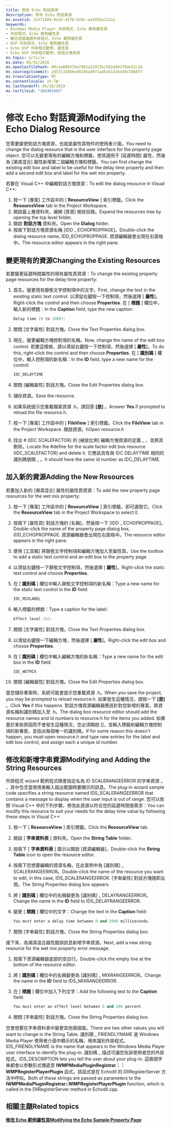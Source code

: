 ```yaml
---
title: 修改 Echo 對話資源
description: 修改 Echo 對話資源
ms.assetid: 2a371004-82a5-42fb-b19c-ea1928a122a1
keywords:
- Windows Media Player 外掛程式，Echo 範例屬性頁
- 外掛程式，Echo 範例屬性頁
- 數位信號處理外掛程式，Echo 範例屬性頁
- DSP 外掛程式，Echo 範例屬性頁
- Echo DSP 外掛程式範例，屬性頁
- Echo DSP 外掛程式範例，對話方塊資源
ms.topic: article
ms.date: 05/31/2018
ms.openlocfilehash: 09caa800376a7962a11912bc582a091f0de52c16
ms.sourcegitcommit: 2d531328b6ed82d4ad971a45a5131b430c5866f7
ms.translationtype: MT
ms.contentlocale: zh-TW
ms.lasthandoff: 09/16/2019
ms.locfileid: "104301483"
---
```

# <a name="modifying-the-echo-dialog-resource"></a><span data-ttu-id="0e979-109">修改 Echo 對話資源</span><span class="sxs-lookup"><span data-stu-id="0e979-109">Modifying the Echo Dialog Resource</span></span>

<span data-ttu-id="0e979-110">您需要變更對話方塊資源，也就是屬性頁物件的使用者介面。</span><span class="sxs-lookup"><span data-stu-id="0e979-110">You need to change the dialog resource that is the user interface for the property page object.</span></span> <span data-ttu-id="0e979-111">您可以先變更現有的編輯方塊和標籤，使其適用于 [延遲時間] 屬性，然後為 [潮濕混合] 屬性新增第二個編輯方塊和標籤。</span><span class="sxs-lookup"><span data-stu-id="0e979-111">You can first change the existing edit box and label to be useful for the delay time property and then add a second edit box and label for the wet mix property.</span></span>

<span data-ttu-id="0e979-112">若要在 Visual C++ 中編輯對話方塊資源：</span><span class="sxs-lookup"><span data-stu-id="0e979-112">To edit the dialog resource in Visual C++:</span></span>

1.  <span data-ttu-id="0e979-113">按一下 [專案] 工作區中的 [ **ResourceView** ] 索引標籤。</span><span class="sxs-lookup"><span data-stu-id="0e979-113">Click the **ResourceView** tab in the Project Workspace.</span></span>
2.  <span data-ttu-id="0e979-114">開啟最上層資料夾，展開 [資源] 樹狀目錄。</span><span class="sxs-lookup"><span data-stu-id="0e979-114">Expand the resources tree by opening the top level folder.</span></span>
3.  <span data-ttu-id="0e979-115">開啟 **對話方塊** 資料夾。</span><span class="sxs-lookup"><span data-stu-id="0e979-115">Open the **Dialog** folder.</span></span>
4.  <span data-ttu-id="0e979-116">按兩下對話方塊資源名稱 [IDD \_ ECHOPROPPAGE]。</span><span class="sxs-lookup"><span data-stu-id="0e979-116">Double-click the dialog resource name, IDD\_ECHOPROPPAGE.</span></span> <span data-ttu-id="0e979-117">資源編輯器會出現在右窗格中。</span><span class="sxs-lookup"><span data-stu-id="0e979-117">The resource editor appears in the right pane.</span></span>

## <a name="changing-the-existing-resources"></a><span data-ttu-id="0e979-118">變更現有的資源</span><span class="sxs-lookup"><span data-stu-id="0e979-118">Changing the Existing Resources</span></span>

<span data-ttu-id="0e979-119">若要變更延遲時間屬性的現有屬性頁資源：</span><span class="sxs-lookup"><span data-stu-id="0e979-119">To change the existing property page resources for the delay time property:</span></span>

1.  <span data-ttu-id="0e979-120">首先，變更現有靜態文字控制項中的文字。</span><span class="sxs-lookup"><span data-stu-id="0e979-120">First, change the text in the existing static text control.</span></span> <span data-ttu-id="0e979-121">以滑鼠右鍵按一下控制項，然後選擇 [ **屬性**]。</span><span class="sxs-lookup"><span data-stu-id="0e979-121">Right-click the control and then choose **Properties**.</span></span> <span data-ttu-id="0e979-122">在 [ **標題** ] 欄位中，輸入新的標題：</span><span class="sxs-lookup"><span data-stu-id="0e979-122">In the **Caption** field, type the new caption:</span></span>
    ```C++
    Delay time (0 to 2000):
    
    ```

    

2.  <span data-ttu-id="0e979-123">關閉 [文字屬性] 對話方塊。</span><span class="sxs-lookup"><span data-stu-id="0e979-123">Close the Text Properties dialog box.</span></span>
3.  <span data-ttu-id="0e979-124">現在，變更編輯方塊控制項的名稱。</span><span class="sxs-lookup"><span data-stu-id="0e979-124">Now, change the name of the edit box control.</span></span> <span data-ttu-id="0e979-125">若要這樣做，請以滑鼠右鍵按一下控制項，然後選擇 [ **屬性**]。</span><span class="sxs-lookup"><span data-stu-id="0e979-125">To do this, right-click the control and then choose **Properties**.</span></span> <span data-ttu-id="0e979-126">在 [ **識別碼** ] 欄位中，輸入控制項的新名稱：</span><span class="sxs-lookup"><span data-stu-id="0e979-126">In the **ID** field, type a new name for the control:</span></span>
    ```C++
    IDC_DELAYTIME
    
    ```

    

4.  <span data-ttu-id="0e979-127">關閉 [編輯屬性] 對話方塊。</span><span class="sxs-lookup"><span data-stu-id="0e979-127">Close the Edit Properties dialog box.</span></span>
5.  <span data-ttu-id="0e979-128">儲存資源。</span><span class="sxs-lookup"><span data-stu-id="0e979-128">Save the resource.</span></span>
6.  <span data-ttu-id="0e979-129">如果系統提示您重載檔案資源 .h，請回答 **[是]** 。</span><span class="sxs-lookup"><span data-stu-id="0e979-129">Answer **Yes** if prompted to reload the file resource.h.</span></span>
7.  <span data-ttu-id="0e979-130">按一下 [專案] 工作區中的 [ **FileView** ] 索引標籤。</span><span class="sxs-lookup"><span data-stu-id="0e979-130">Click the **FileView** tab in the Project Workspace.</span></span> <span data-ttu-id="0e979-131">開啟資源。h</span><span class="sxs-lookup"><span data-stu-id="0e979-131">Open resource.h</span></span>
8.  <span data-ttu-id="0e979-132">找出 \# (IDC SCALEFACTOR) 的 [縮放比例] 編輯方塊資源的定義 \_ ，並將其刪除。</span><span class="sxs-lookup"><span data-stu-id="0e979-132">Locate the \#define for the scale factor edit box resource (IDC\_SCALEFACTOR) and delete it.</span></span> <span data-ttu-id="0e979-133">它應該具有與 IDC DELAYTIME 相同的識別碼號碼 \_ 。</span><span class="sxs-lookup"><span data-stu-id="0e979-133">It should have the same id number as IDC\_DELAYTIME.</span></span>

## <a name="adding-the-new-resources"></a><span data-ttu-id="0e979-134">加入新的資源</span><span class="sxs-lookup"><span data-stu-id="0e979-134">Adding the New Resources</span></span>

<span data-ttu-id="0e979-135">若要加入新的 [潮濕混合] 屬性的屬性頁資源：</span><span class="sxs-lookup"><span data-stu-id="0e979-135">To add the new property page resources for the wet mix property:</span></span>

1.  <span data-ttu-id="0e979-136">按一下 [專案] 工作區中的 [ **ResourceView** ] 索引標籤，即可選取它。</span><span class="sxs-lookup"><span data-stu-id="0e979-136">Click the **ResourceView** tab in the Project Workspace to select it.</span></span>
2.  <span data-ttu-id="0e979-137">按兩下 [屬性頁] 對話方塊的 [名稱]，然後按一下 [IDD \_ ECHOPROPPAGE]。</span><span class="sxs-lookup"><span data-stu-id="0e979-137">Double-click the name of the property page dialog box, IDD\_ECHOPROPPAGE.</span></span> <span data-ttu-id="0e979-138">資源編輯器會出現在右窗格中。</span><span class="sxs-lookup"><span data-stu-id="0e979-138">The resource editor appears in the right pane.</span></span>
3.  <span data-ttu-id="0e979-139">使用 [工具箱] 將靜態文字控制項和編輯方塊加入至屬性頁。</span><span class="sxs-lookup"><span data-stu-id="0e979-139">Use the toolbox to add a static text control and an edit box to the property page.</span></span>
4.  <span data-ttu-id="0e979-140">以滑鼠右鍵按一下靜態文字控制項，然後選擇 [ **屬性**]。</span><span class="sxs-lookup"><span data-stu-id="0e979-140">Right-click the static text control and choose **Properties**.</span></span>
5.  <span data-ttu-id="0e979-141">在 [ **識別碼** ] 欄位中輸入靜態文字控制項的新名稱：</span><span class="sxs-lookup"><span data-stu-id="0e979-141">Type a new name for the static text control in the **ID** field:</span></span>
    ```C++
    IDC_MIXLABEL
    
    ```

    

6.  <span data-ttu-id="0e979-142">輸入標籤的標題：</span><span class="sxs-lookup"><span data-stu-id="0e979-142">Type a caption for the label:</span></span>
    ```C++
    Effect level (%):
    
    ```

    

7.  <span data-ttu-id="0e979-143">關閉 [文字屬性] 對話方塊。</span><span class="sxs-lookup"><span data-stu-id="0e979-143">Close the Text Properties dialog box.</span></span>
8.  <span data-ttu-id="0e979-144">以滑鼠右鍵按一下編輯方塊，然後選擇 [ **屬性**]。</span><span class="sxs-lookup"><span data-stu-id="0e979-144">Right-click the edit box and choose **Properties**.</span></span>
9.  <span data-ttu-id="0e979-145">在 [ **識別碼** ] 欄位中輸入編輯方塊的新名稱：</span><span class="sxs-lookup"><span data-stu-id="0e979-145">Type a new name for the edit box in the **ID** field:</span></span>
    ```C++
    IDC_WETMIX
    
    ```

    

10. <span data-ttu-id="0e979-146">關閉 [編輯屬性] 對話方塊。</span><span class="sxs-lookup"><span data-stu-id="0e979-146">Close the Edit Properties dialog box.</span></span>

<span data-ttu-id="0e979-147">當您儲存專案時，系統可能會提示您重載資源 .h。</span><span class="sxs-lookup"><span data-stu-id="0e979-147">When you save the project, you may be prompted to reload resource.h.</span></span> <span data-ttu-id="0e979-148">如果發生這種情況，請按一下 **[是]** 。</span><span class="sxs-lookup"><span data-stu-id="0e979-148">Click **Yes** if this happens.</span></span> <span data-ttu-id="0e979-149">對話方塊資源編輯器應該針對您新增的專案，將資源名稱和識別碼加入至 .h。</span><span class="sxs-lookup"><span data-stu-id="0e979-149">The dialog box resource editor should add the resource names and id numbers to resource.h for the items you added.</span></span> <span data-ttu-id="0e979-150">如果基於某些原因而不會發生這種情況，您必須開啟 []，並輸入標籤和編輯方塊控制項的新專案，並指派每個唯一的識別碼。</span><span class="sxs-lookup"><span data-stu-id="0e979-150">If for some reason this doesn't happen, you must open resource.h and type new entries for the label and edit box control, and assign each a unique id number.</span></span>

## <a name="modifying-and-adding-the-string-resources"></a><span data-ttu-id="0e979-151">修改和新增字串資源</span><span class="sxs-lookup"><span data-stu-id="0e979-151">Modifying and Adding the String Resources</span></span>

<span data-ttu-id="0e979-152">外掛程式 wizard 範例程式碼會指定名為 ID SCALERANGEERROR 的字串資源 \_ ，其中包含當使用者輸入超出範圍時要顯示的訊息。</span><span class="sxs-lookup"><span data-stu-id="0e979-152">The plug-in wizard sample code specifies a string resource named IDS\_SCALERANGEERROR that contains a message to display when the user input is out of range.</span></span> <span data-ttu-id="0e979-153">您可以依照 Visual C++ 中的下列步驟，修改此資源以符合您的延遲時間值需求：</span><span class="sxs-lookup"><span data-stu-id="0e979-153">You can modify this resource to suit your needs for the delay time value by following these steps in Visual C++:</span></span>

1.  <span data-ttu-id="0e979-154">按一下 [ **ResourceView** ] 索引標籤。</span><span class="sxs-lookup"><span data-stu-id="0e979-154">Click the **ResourceView** tab.</span></span>
2.  <span data-ttu-id="0e979-155">開啟 [ **字串資料表** ] 資料夾。</span><span class="sxs-lookup"><span data-stu-id="0e979-155">Open the **String Table** folder.</span></span>
3.  <span data-ttu-id="0e979-156">按兩下 [ **字串資料表** ] 圖示以開啟 [資源編輯器]。</span><span class="sxs-lookup"><span data-stu-id="0e979-156">Double-click the **String Table** icon to open the resource editor.</span></span>
4.  <span data-ttu-id="0e979-157">按兩下您想要編輯的資源名稱，在此案例中為 [識別碼] \_ SCALERANGEERROR。</span><span class="sxs-lookup"><span data-stu-id="0e979-157">Double-click the name of the resource you want to edit, in this case, IDS\_SCALERANGEERROR.</span></span> <span data-ttu-id="0e979-158">[字串屬性] 對話方塊隨即出現。</span><span class="sxs-lookup"><span data-stu-id="0e979-158">The String Properties dialog box appears.</span></span>
5.  <span data-ttu-id="0e979-159">將 [ **識別碼** ] 欄位中的名稱變更為 [識別碼] \_ DELAYRANGEERROR。</span><span class="sxs-lookup"><span data-stu-id="0e979-159">Change the name in the **ID** field to IDS\_DELAYRANGEERROR.</span></span>
6.  <span data-ttu-id="0e979-160">變更 [ **標題** ] 欄位中的文字：</span><span class="sxs-lookup"><span data-stu-id="0e979-160">Change the text in the **Caption** field:</span></span>
    ```C++
    You must enter a delay time between 0 and 2000 milliseconds.
    
    ```

    

7.  <span data-ttu-id="0e979-161">關閉 [字串屬性] 對話方塊。</span><span class="sxs-lookup"><span data-stu-id="0e979-161">Close the String Properties dialog box.</span></span>

<span data-ttu-id="0e979-162">接下來，為潮濕混合屬性錯誤訊息新增字串資源。</span><span class="sxs-lookup"><span data-stu-id="0e979-162">Next, add a new string resource for the wet mix property error message.</span></span>

1.  <span data-ttu-id="0e979-163">按兩下資源編輯器底部的空白行。</span><span class="sxs-lookup"><span data-stu-id="0e979-163">Double-click the empty line at the bottom of the resource editor.</span></span>
2.  <span data-ttu-id="0e979-164">將 [ **識別碼** ] 欄位中的名稱變更為 [識別碼] \_ MIXRANGEERROR。</span><span class="sxs-lookup"><span data-stu-id="0e979-164">Change the name in the **ID** field to IDS\_MIXRANGEERROR.</span></span>
3.  <span data-ttu-id="0e979-165">在 [ **標題** ] 欄位中加入下列文字：</span><span class="sxs-lookup"><span data-stu-id="0e979-165">Add the following text to the **Caption** field:</span></span>
    ```C++
    You must enter an effect level between 0 and 100 percent.
    
    ```

    

4.  <span data-ttu-id="0e979-166">關閉 [字串屬性] 對話方塊。</span><span class="sxs-lookup"><span data-stu-id="0e979-166">Close the String Properties dialog box.</span></span>

<span data-ttu-id="0e979-167">您會想要在字串資料表中變更其他兩個值。</span><span class="sxs-lookup"><span data-stu-id="0e979-167">There are two other values you will want to change in the String Table.</span></span> <span data-ttu-id="0e979-168">識別碼 \_ FRIENDLYNAME 是 Windows Media Player 使用者介面中顯示的名稱，用來識別外掛程式。</span><span class="sxs-lookup"><span data-stu-id="0e979-168">IDS\_FRIENDLYNAME is the name that appears in the Windows Media Player user interface to identify the plug-in.</span></span> <span data-ttu-id="0e979-169">識別碼 \_ 描述可讓您告訴使用者您的外掛程式。</span><span class="sxs-lookup"><span data-stu-id="0e979-169">IDS\_DESCRIPTION lets you tell the user about your plug-in.</span></span> <span data-ttu-id="0e979-170">這兩個字串都會以參數形式傳遞至 **IWMPMediaPluginRegistrar：： WMPRegisterPlayerPlugin** 函式，該函式是在 Echodll 的 DllRegisterServer 方法中呼叫。</span><span class="sxs-lookup"><span data-stu-id="0e979-170">Both of these strings are passed as parameters to the **IWMPMediaPluginRegistrar::WMPRegisterPlayerPlugin** function, which is called in the DllRegisterServer method in Echodll.cpp.</span></span>

## <a name="related-topics"></a><span data-ttu-id="0e979-171">相關主題</span><span class="sxs-lookup"><span data-stu-id="0e979-171">Related topics</span></span>

<dl> <dt>

[<span data-ttu-id="0e979-172">**修改 Echo 範例屬性頁**</span><span class="sxs-lookup"><span data-stu-id="0e979-172">**Modifying the Echo Sample Property Page**</span></span>](modifying-the-echo-sample-property-page.md)
</dt> </dl>

 

 





